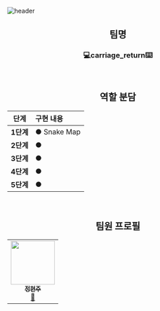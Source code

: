 ![header](https://capsule-render.vercel.app/api?type=rounded&color=0:DC143C,100:006400&height=200&section=header&text=Snake&fontSize=65&fontColor=ffffff&desc=2024-1%20cpp%20carriage_return&descAlignY=80)
<br>

<div align=center>
  
## 팀명
### 💻carriage_return⌨️

<br>
<div align=center>

## 역할 분담
|단계|구현 내용|
|:---:|:---|
|**1단계**|● Snake Map|
|**2단계**|● |
|**3단계**|● |
|**4단계**|● |
|**5단계**|● |

<br>
<div align=center>
  
## 팀원 프로필
<table>
<td align="center"><a href="https://github.com/jhj04"><img src="https://github.com/jhj04/2023-2_study_flutting_masters/assets/129846546/0dcb2d38-8530-45c8-99e5-c6f39aad0c9c" width="100px;" alt=""/><br /><sub><b>정현주</b></sub></a><br /><a href="https://github.com/jhj04" title="Code">🌉</a></td>
